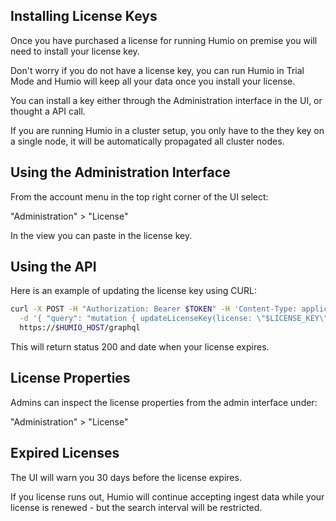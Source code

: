 ## Installing License Keys

Once you have purchased a license for running Humio on premise you will need
to install your license key.

Don't worry if you do not have a license key, you can run Humio in
Trial Mode and Humio will keep all your data once you install your license.

You can install a key either through the Administration interface in the UI,
or thought a API call.

If you are running Humio in a cluster setup, you only have to the they key
on a single node, it will be automatically propagated all cluster nodes.

## Using the Administration Interface

From the account menu in the top right corner of the UI select:

"Administration" > "License"

In the view you can paste in the license key.

## Using the API

Here is an example of updating the license key using CURL:

```bash
curl -X POST -H "Authorization: Bearer $TOKEN" -H 'Content-Type: application/json' \
  -d '{ "query": "mutation { updateLicenseKey(license: \"$LICENSE_KEY\") { expiresAt } }" }' \
  https://$HUMIO_HOST/graphql
```

This will return status 200 and date when your license expires.

## License Properties

Admins can inspect the license properties from the admin interface under:

"Administration" > "License"  

## Expired Licenses

The UI will warn you 30 days before the license expires.

If you license runs out, Humio will continue accepting ingest data while
your license is renewed - but the search interval will be restricted.
